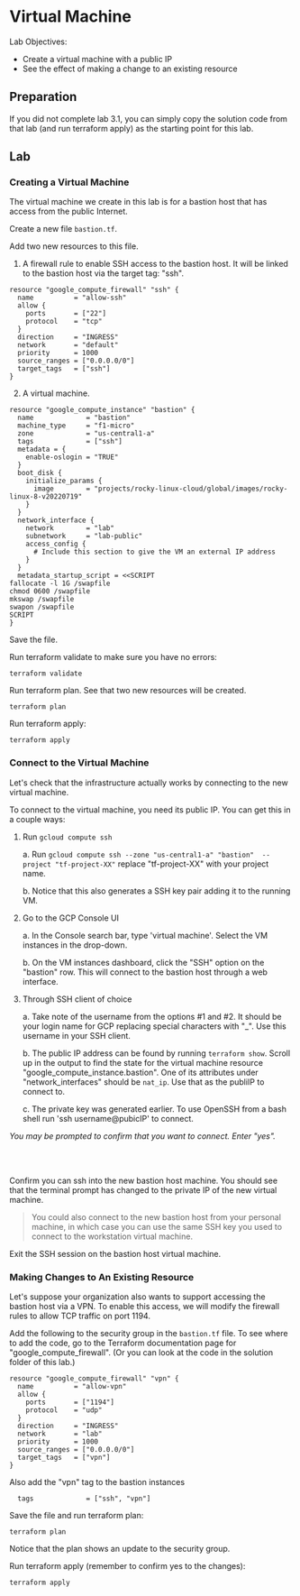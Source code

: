 # Virtual Machine

Lab Objectives:
- Create a virtual machine with a public IP
- See the effect of making a change to an existing resource

## Preparation

If you did not complete lab 3.1, you can simply copy the solution code from that lab (and run terraform apply) as the starting point for this lab.

## Lab

### Creating a Virtual Machine

The virtual machine we create in this lab is for a bastion host that has access from the public Internet.

Create a new file `bastion.tf`.

Add two new resources to this file.

1. A firewall rule to enable SSH access to the bastion host.  It will be linked to the bastion host via the target tag: "ssh".
```
resource "google_compute_firewall" "ssh" {
  name          = "allow-ssh"
  allow {
    ports       = ["22"]
    protocol    = "tcp"
  }
  direction     = "INGRESS"
  network       = "default"
  priority      = 1000
  source_ranges = ["0.0.0.0/0"]
  target_tags   = ["ssh"]
}
```

2. A virtual machine.
```
resource "google_compute_instance" "bastion" {
  name             = "bastion"
  machine_type     = "f1-micro"
  zone             = "us-central1-a"
  tags             = ["ssh"]
  metadata = {
    enable-oslogin = "TRUE"
  }
  boot_disk {
    initialize_params {
      image        = "projects/rocky-linux-cloud/global/images/rocky-linux-8-v20220719"
    }
  }
  network_interface {
    network        = "lab"
    subnetwork     = "lab-public"
    access_config {
      # Include this section to give the VM an external IP address
    }
  }
  metadata_startup_script = <<SCRIPT
fallocate -l 1G /swapfile
chmod 0600 /swapfile
mkswap /swapfile
swapon /swapfile
SCRIPT
}
```
Save the file.

Run terraform validate to make sure you have no errors:
```
terraform validate
```

Run terraform plan.  See that two new resources will be created.
```
terraform plan
```

Run terraform apply:
```
terraform apply
```

### Connect to the Virtual Machine

Let's check that the infrastructure actually works by connecting to the new virtual machine.

To connect to the virtual machine, you need its public IP.  You can get this in a couple ways:

1. Run `gcloud compute ssh`

    a. Run `gcloud compute ssh --zone "us-central1-a" "bastion"  --project "tf-project-XX"` replace "tf-project-XX" with your project name.

    b. Notice that this also generates a SSH key pair adding it to the running VM.

2. Go to the GCP Console UI

    a. In the Console search bar, type 'virtual machine'.  Select the VM instances in the drop-down.  

    b. On the VM instances dashboard, click the "SSH" option on the "bastion" row.  This will connect to the bastion host through a web interface.

3. Through SSH client of choice

    a. Take note of the username from the options #1 and #2.  It should be your login name for GCP replacing special characters with "_".  Use this username in your SSH client.

    b. The public IP address can be found by running `terraform show`. Scroll up in the output to find the state for the virtual machine resource "google_compute_instance.bastion".  One of its attributes under "network_interfaces" should be `nat_ip`. Use that as the publiIP to connect to.

    c. The private key was generated earlier.  To use OpenSSH from a bash shell run 'ssh username@pubicIP' to connect.

*You may be prompted to confirm that you want to connect. Enter "yes".*

<br /><br />

Confirm you can ssh into the new bastion host machine.  You should see that the terminal prompt has changed to the private IP of the new virtual machine.

> You could also connect to the new bastion host from your personal machine, in which case you can use the same SSH key you used to connect to the workstation virtual machine.

Exit the SSH session on the bastion host virtual machine.

### Making Changes to An Existing Resource

Let's suppose your organization also wants to support accessing the bastion host via a VPN.  To enable this access, we will modify the firewall rules to allow TCP traffic on port 1194.

Add the following to the security group in the `bastion.tf` file.  To see where to add the code, go to the Terraform documentation page for "google_compute_firewall". (Or you can look at the code in the solution folder of this lab.)

```
resource "google_compute_firewall" "vpn" {
  name          = "allow-vpn"
  allow {
    ports       = ["1194"]
    protocol    = "udp"
  }
  direction     = "INGRESS"
  network       = "lab"
  priority      = 1000
  source_ranges = ["0.0.0.0/0"]
  target_tags   = ["vpn"]
}
```

Also add the "vpn" tag to the bastion instances

```
  tags             = ["ssh", "vpn"]
```

Save the file and run terraform plan:
```
terraform plan
```

Notice that the plan shows an update to the security group.

Run terraform apply (remember to confirm yes to the changes):

```
terraform apply
```
